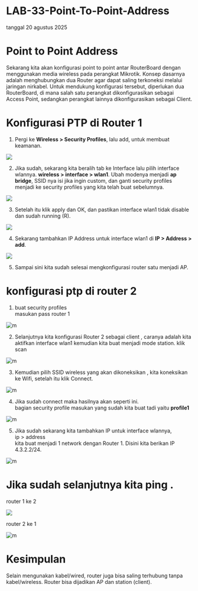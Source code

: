 # LAB-33-Point-To-Point-Address
tanggal 20 agustus 2025

  
# Point to Point Address
  Sekarang kita akan konfigurasi point to point antar RouterBoard dengan menggunakan media wireless pada perangkat Mikrotik. Konsep dasarnya adalah menghubungkan dua Router agar dapat saling terkoneksi melalui jaringan nirkabel. Untuk mendukung konfigurasi tersebut, diperlukan dua RouterBoard, di mana salah satu perangkat dikonfigurasikan sebagai Access Point, sedangkan perangkat lainnya dikonfigurasikan sebagai Client.  

# Konfigurasi PTP di Router 1
  1. Pergi ke **Wireless > Security Profiles**, lalu add, untuk membuat keamanan.
 
  ![](ptp1.png)  
  
  2. Jika sudah, sekarang kita beralih tab ke Interface lalu pilih interface wlannya. **wireless > interface > wlan1**. Ubah modenya menjadi **ap bridge**, SSID nya isi jika ingin custom, dan ganti security profiles menjadi ke security profiles yang kita telah buat sebelumnya.  
  
  ![](ptp2.png)  
  
  3. Setelah itu klik apply dan OK, dan pastikan interface wlan1 tidak disable dan sudah running (R).
  
  ![](ptp3.png)  
  
  4. Sekarang tambahkan IP Address untuk interface wlan1 di **IP > Address > add**.
  
  ![](ptp4.png)
  
  5. Sampai sini kita sudah selesai mengkonfigurasi router satu menjadi AP.

# konfigurasi ptp di router 2
1. buat security profiles   
   masukan pass router 1  

![m](l5.PNG)

2. Selanjutnya kita konfigurasi Router 2 sebagai client , caranya adalah kita aktifkan interface wlan1 kemudian kita buat menjadi mode station.
   klik scan

![m](l1.PNG)

3. Kemudian pilih SSID wireless yang akan dikoneksikan , kita koneksikan ke Wifi, setelah itu klik Connect.

![m](l3.PNG)

4. Jika sudah connect maka hasilnya akan seperti ini.   
   bagian security profile masukan yang sudah kita buat tadi yaitu **profile1**  

 ![m](l6.PNG)
 
5. Jika sudah sekarang kita tambahkan IP untuk interface wlannya,    
   ip > address    
   kita buat menjadi 1 network dengan Router 1. Disini kita berikan IP 4.3.2.2/24.   

 ![m](l4.PNG)
 
# Jika sudah selanjutnya kita ping .     
 router 1 ke 2

 ![](ping.png)

 router 2 ke 1

 ![m](l7.PNG)

# Kesimpulan
  Selain mengunakan kabel/wired, router juga bisa saling terhubung tanpa kabel/wireless. Router bisa dijadikan AP dan station (client).  

 
